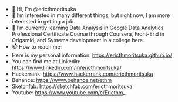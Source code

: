 - 👋 Hi, I’m @ericthmoritsuka
- 👀 I’m interested in many different things, but right now, I am more interested in getting a job.
- 🌱 I’m currently learning Data Analysis in Google Data Analytics Professional Certificate Course through Coursera, Front-End in Origamid, and Systems development in a college here.
- 📫 How to reach me:
- Here is my personal information: https://ericthmoritsuka.github.io/
- You can find me at Linkedin: https://www.linkedin.com/in/ericthmoritsuka/
- Hackerrank: https://www.hackerrank.com/ericthmoritsuka
- Behance: https://www.behance.net/ethm
- Sketchfab: https://sketchfab.com/ericthmoritsuka
- Youtube: https://www.youtube.com/c/Ericthm_

<!---
ericthmoritsuka/ericthmoritsuka is a ✨ special ✨ repository because its `README.md` (this file) appears on your GitHub profile.
You can click the Preview link to take a look at your changes.
--->
